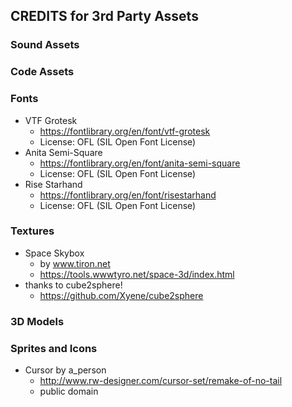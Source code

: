 ## CREDITS for 3rd Party Assets
### Sound Assets
### Code Assets
### Fonts
- VTF Grotesk
  - https://fontlibrary.org/en/font/vtf-grotesk
  - License: OFL (SIL Open Font License)
- Anita Semi-Square
  - https://fontlibrary.org/en/font/anita-semi-square
  - License: OFL (SIL Open Font License)
- Rise Starhand
  - https://fontlibrary.org/en/font/risestarhand
  - License: OFL (SIL Open Font License)
### Textures
- Space Skybox 
  - by www.tiron.net
  - https://tools.wwwtyro.net/space-3d/index.html
- thanks to cube2sphere!
  - https://github.com/Xyene/cube2sphere
### 3D Models
### Sprites and Icons
- Cursor by a_person
  - http://www.rw-designer.com/cursor-set/remake-of-no-tail
  - public domain